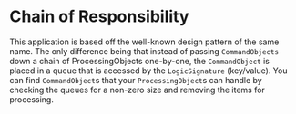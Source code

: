 # Chain of Responsibility
This application is based off the well-known design pattern of the same name. The only difference being that instead of passing `CommandObjects` down a chain of ProcessingObjects one-by-one, the `CommandObject` is placed in a queue that is accessed by the `LogicSignature` (key/value). You can find `CommandObject`s that your `ProcessingObject`s can handle by checking the queues for a non-zero size and removing the items for processing.
